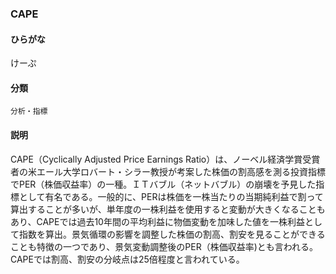 <div style="display:none;">

## [あ行](securities-terms?id=あ行)
## [か行](securities-terms?id=か行)
## [さ行](securities-terms?id=さ行)
## [た行](securities-terms?id=た行)
## [な行](securities-terms?id=な行)
## [は行](securities-terms?id=は行)
## [ま行](securities-terms?id=ま行)
## [や行](securities-terms?id=や行)
## [ら行](securities-terms?id=ら行)
## [わ行](securities-terms?id=わ行)
## [英数字・記号](securities-terms?id=英数字・記号)

</div>

### CAPE

#### ひらがな

けーぷ

#### 分類

`分析・指標`

#### 説明

CAPE（Cyclically Adjusted Price Earnings Ratio）は、ノーベル経済学賞受賞者の米エール大学ロバート・シラー教授が考案した株価の割高感を測る投資指標でPER（株価収益率）の一種。ＩＴバブル（ネットバブル）の崩壊を予見した指標として有名である。一般的に、PERは株価を一株当たりの当期純利益で割って算出することが多いが、単年度の一株利益を使用すると変動が大きくなることもあり、CAPEでは過去10年間の平均利益に物価変動を加味した値を一株利益として指数を算出。景気循環の影響を調整した株価の割高、割安を見ることができることも特徴の一つであり、景気変動調整後のPER（株価収益率)とも言われる。CAPEでは割高、割安の分岐点は25倍程度と言われている。

